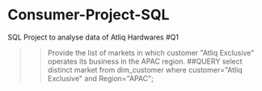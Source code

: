 # Consumer-Project-SQL
SQL Project to analyse data of Atliq Hardwares
#Q1
>>Provide the list of markets in which customer "Atliq Exclusive" operates its business in the APAC region.
##QUERY
select distinct market from dim_customer
where customer="Atliq Exclusive" and Region="APAC";
